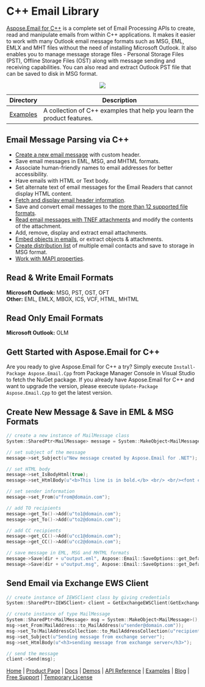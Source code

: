 # C++ Email Library

[Aspose.Email for C++](https://products.aspose.com/email/cpp) is a complete set of Email Processing APIs to create, read and manipulate emails from within C++ applications. It makes it easier to work with many Outlook email message formats such as MSG, EML, EMLX and MHT files without the need of installing Microsoft Outlook. It also enables you to manage message storage files - Personal Storage Files (PST), Offline Storage Files (OST) along with message sending and receiving capabilities. You can also read and extract Outlook PST file that can be saved to disk in MSG format.

<p align="center">

  <a title="Download complete Aspose.Email for C++ source code" href="https://github.com/aspose-email/Aspose.Email-for-C/archive/master.zip">
	<img src="https://raw.github.com/AsposeExamples/java-examples-dashboard/master/images/downloadZip-Button-Large.png" />
  </a>
</p>

Directory | Description
--------- | -----------
[Examples](Examples)  | A collection of C++ examples that help you learn the product features.


## Email Message Parsing via C++

- [Create a new email message](https://docs.aspose.com/email/cpp/creating-and-setting-contents-of-emails/) with custom header.
- Save email messages in EML, MSG, and MHTML formats.
- Associate human-friendly names to email addresses for better accessibility.
- Have emails with HTML or Text body.
- Set alternate text of email messages for the Email Readers that cannot display HTML content.
- [Fetch and display email header information](https://docs.aspose.com/email/cpp/extracting-message-contents-from-emails/).
- Save and convert email messages to the [more than 12 supported file formats](https://docs.aspose.com/email/cpp/supported-file-formats/).
- [Read email messages with TNEF attachments](https://docs.aspose.com/email/cpp/utility-features-mailmessage/) and modify the contents of the attachment.
- Add, remove, display and extract email attachments.
- [Embed objects in emails](https://docs.aspose.com/email/cpp/working-with-attachments-and-embedded-objects/), or extract objects & attachments.
- [Create distribution list](https://docs.aspose.com/email/cpp/working-with-distribution-lists/) of multiple email contacts and save to storage in MSG format.
- [Work with MAPI properties](https://docs.aspose.com/email/cpp/working-with-mapi-properties/).

## Read & Write Email Formats

**Microsoft Outlook:** MSG, PST, OST, OFT\
**Other:** EML, EMLX, MBOX, ICS, VCF, HTML, MHTML

## Read Only Email Formats

**Microsoft Outlook:** OLM

## Gett Started with Aspose.Email for C++

Are you ready to give Aspose.Email for C++ a try? Simply execute `Install-Package Aspose.Email.Cpp` from Package Manager Console in Visual Studio to fetch the NuGet package. If you already have Aspose.Email for C++ and want to upgrade the version, please execute `Update-Package Aspose.Email.Cpp` to get the latest version.

## Create New Message & Save in EML & MSG Formats

```c++
// create a new instance of MailMessage class
System::SharedPtr<MailMessage> message = System::MakeObject<MailMessage>();

// set subject of the message
message->set_Subject(u"New message created by Aspose.Email for .NET");

// set HTML body
message->set_IsBodyHtml(true);
message->set_HtmlBody(u"<b>This line is in bold.</b> <br/> <br/><font color=blue>This line is in blue color</font>");

// set sender information
message->set_From(u"from@domain.com");

// add TO recipients
message->get_To()->Add(u"to1@domain.com");
message->get_To()->Add(u"to2@domain.com");

// add CC recipients
message->get_CC()->Add(u"cc1@domain.com");
message->get_CC()->Add(u"cc2@domain.com");

// save message in EML, MSG and MHTML formats
message->Save(dir + u"output.eml", Aspose::Email::SaveOptions::get_DefaultEml());
message->Save(dir + u"output.msg", Aspose::Email::SaveOptions::get_DefaultMsgUnicode());
```

## Send Email via Exchange EWS Client

```c++
// create instance of IEWSClient class by giving credentials
System::SharedPtr<IEWSClient> client = GetExchangeEWSClient(GetExchangeTestUser());

// create instance of type MailMessage
System::SharedPtr<MailMessage> msg = System::MakeObject<MailMessage>();
msg->set_From(MailAddress::to_MailAddress(u"sender@domain.com"));
msg->set_To(MailAddressCollection::to_MailAddressCollection(u"recipient@ domain.com "));
msg->set_Subject(u"Sending message from exchange server");
msg->set_HtmlBody(u"<h3>sending message from exchange server</h3>");

// send the message
client->Send(msg);
```

[Home](https://www.aspose.com/) | [Product Page](https://products.aspose.com/email/cpp) | [Docs](https://docs.aspose.com/email/cpp/) | [Demos](https://products.aspose.app/email/family) | [API Reference](https://apireference.aspose.com/email/cpp) | [Examples](https://github.com/aspose-email/Aspose.Email-for-C) | [Blog](https://blog.aspose.com/category/email/) | [Free Support](https://forum.aspose.com/c/email) |  [Temporary License](https://purchase.aspose.com/temporary-license)
